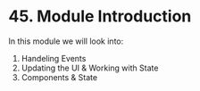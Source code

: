 # 45. Module Introduction

In this module we will look into:

1. Handeling Events
2. Updating the UI & Working with State
3. Components & State

